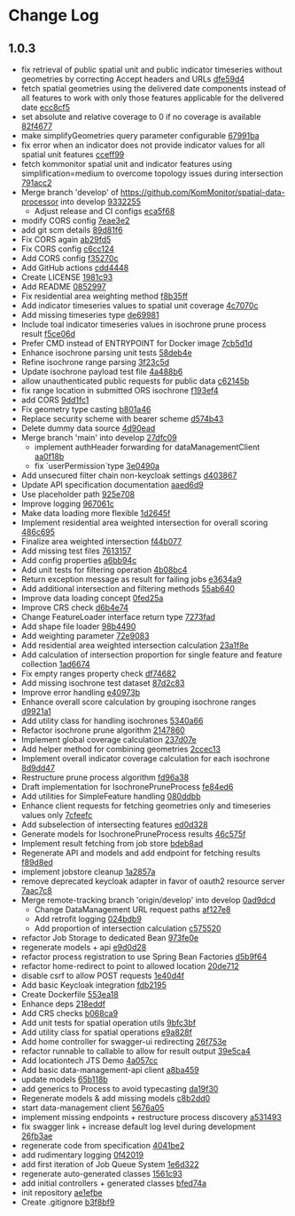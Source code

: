# Change Log

## 1.0.3
* fix retrieval of public spatial unit and public indicator timeseries without geometries by correcting Accept headers and URLs [dfe59d4](dfe59d4ba5fee997d35c2ee5fc7d45d1d2ed6c63)
* fetch spatial geometries using the delivered date components instead of all features to work with only those features applicable for the delivered date [ecc8cf5](ecc8cf58e006f2a6e21802095a3cfe6319762c00)
* set absolute and relative coverage to 0 if no coverage is available [82f4677](82f4677409966e201ab9d941574c258676bebf9b)
* make simplifyGeometries query parameter configurable [67991ba](67991ba527b24599cb09357dd96c72f0404a1366)
* fix error when an indicator does not provide indicator values for all spatial unit features [cceff99](cceff992ee725c39ceaf86e63f5555ec5143d55f)
* fetch kommonitor spatial unit and indicator features using simplification&#61;medium to overcome topology issues during intersection [791acc2](791acc2cd95474cbbaf26a98f62189f5aacaab7e)
* Merge branch &#39;develop&#39; of https://github.com/KomMonitor/spatial-data-processor into develop [9332255](93322551dbe99e74a515894fad1bfaf2e9c646a9)
    * Adjust release and CI configs [eca5f68](eca5f6890e7223eec7cb77550a414d9cdb5d2bb3)
* modify CORS config [7eae3e2](7eae3e20f5390793065d60b14cb7547a8ce5a92d)
* add git scm details [89d81f6](89d81f64716cdf5b09946110e71b607b4e865565)
* Fix CORS again [ab29fd5](ab29fd51fc470429bb9f664520083a48907d2f89)
* Fix CORS config [c6cc124](c6cc12458d66c8c9761b10f53f6bb18bb74f413a)
* Add CORS config [f35270c](f35270ca0cbe2e3ddaf45674cc4517afb305fef5)
* Add GitHub actions [cdd4448](cdd444801cc123e6fc3d33b8524ea725303174d0)
* Create LICENSE [1981c93](1981c93cde2bc84285a182cbdc69dd4985a9991d)
* Add README [0852997](0852997363b9d27c7ee4a28ca928210cfb589c8e)
* Fix residential area weighting method [f8b35ff](f8b35ffcd98fbe3e8914b19307ac41249af5b244)
* Add indicator timeseries values to spatial unit coverage [4c7070c](4c7070cc0d7987c21c808718389c695e1c0bf2f8)
* Add missing timeseries type [de69981](de69981838bbe0b014f779429c1a3689caf5067c)
* Include toal indicator timeseries values in isochrone prune process result [f5ce06d](f5ce06dba67077c4a0ab3bce0014f754f96746e6)
* Prefer CMD instead of ENTRYPOINT for Docker image [7cb5d1d](7cb5d1dad48ae661690c9b9ac7968ea83df747e1)
* Enhance isochrone parsing unit tests [58deb4e](58deb4e39b078cd5cb4613a78915044217f496be)
* Refine isochrone range parsing [3f23c5d](3f23c5dfc066628097d7092f2327959ca9410e10)
* Update isochrone payload test file [4a488b6](4a488b67938cf8717d9b3a84ade828c2b415bf43)
* allow unauthenticated public requests for public data [c62145b](c62145b7cf7bff7f0c96e42617e10032af3ec528)
* fix range location in submitted ORS isochrone [f193ef4](f193ef45b4a8ef6fa7f46f44e832a8b32ce293ee)
* add CORS [9dd1fc1](9dd1fc19776f0593194b9ce497b3245ec82f4b80)
* Fix geometry type casting [b801a46](b801a464fc51a7b06b173ff5bd389a5556966c39)
* Replace security scheme with bearer scheme [d574b43](d574b439696e34805dde95cb93578744000c38bc)
* Delete dummy data source [4d90ead](4d90ead0d4bde3af6fc3d5badf9ef911281e9699)
* Merge branch &#39;main&#39; into develop [27dfc09](27dfc093a5a81062d30013d67182c42e6ae584f3)
    * implement authHeader forwarding for dataManagementClient [aa0f18b](aa0f18b7b98ef9921d9a158f1a9745872a5dbdb6)
    * fix &#96;userPermission&#96;type [3e0490a](3e0490a63efe47a405b7f3395bc4b26c0a258bf6)
* Add unsecured filter chain non-keycloak settings [d403867](d4038673e150e4f3e6a7a6f246f0b5c74362d383)
* Update API specification documentation [aaed6d9](aaed6d9aad929947851ba864a7d5e83c9289f4aa)
* Use placeholder path [925e708](925e708b587b2ef9586914c4dcad70d1dc0b6d91)
* Improve logging [967061c](967061c44f808bfcb9a2078d97bdddebbc246709)
* Make data loading more flexible [1d2645f](1d2645f2315bda1be0861c0962f0520298094c14)
* Implement residential area weighted intersection for overall scoring [486c695](486c695fcf7ec87b02211c45975cda7174c3fb66)
* Finalize area weighted intersection [f44b077](f44b077aa89233aeb1bd78e58053259f2d33a22b)
* Add missing test files [7613157](7613157344845eeb2946b56a3767497f36d61ab9)
* Add config properties [a6bb94c](a6bb94c667453f3b7231ac681e2f3369a06893ba)
* Add unit tests for filtering operation [4b08bc4](4b08bc49ae90e0e0554484d4d799c2fa8135a22e)
* Return exception message as result for failing jobs [e3634a9](e3634a9b5103f40184d279a6a7294ec0e47ae9a4)
* Add additional intersection and filtering methods [55ab640](55ab640ef6a4fb122ac8b82dd61127ff6e59e7ab)
* Improve data loading concept [0fed25a](0fed25ae68dc17b5f1e26fa66d5d31c054dcd39c)
* Improve CRS check [d6b4e74](d6b4e7431711feaa0c4c5db75f0f36f0621cd265)
* Change FeatureLoader interface return type [7273fad](7273fad346b3bb25ab4ef4d8302abab7bb5f4fea)
* Add shape file loader [98b4490](98b449031e383fdbc345979b81ea42fb5d046368)
* Add weighting parameter [72e9083](72e9083c895493675df2077e38a3e4a998f592ec)
* Add residential area weighted intersection calculation [23a1f8e](23a1f8ec0b8b46668bfa1cac0f2f2142fac52e75)
* Add calculation of intersection proportion for single feature and feature collection [1ad6674](1ad667414830baada92c67006897d55ef152729e)
* Fix empty ranges property check [df74682](df7468293d9d8a2ee3cc1f469ac0b0cb2eb3650d)
* Add missing isochrone test dataset [87d2c83](87d2c836ed29275a824becbab5156f7d6925e79d)
* Improve error handling [e40973b](e40973bd68428bae2057333b3985dcdba0f009fd)
* Enhance overall score calculation by grouping isochrone ranges [d9921a1](d9921a1ab415cad6d3bdf968923823f050a33943)
* Add utility class for handling isochrones [5340a66](5340a66c87a1389af2d7c7ce3ddf016ef0ce3965)
* Refactor isochrone prune algorithm [2147860](21478601863ae714de486ce03519a952177f7b0d)
* Implement global coverage calculation [237d07e](237d07ead6dfac2b91edf04423ebd4dc28104605)
* Add helper method for combining geometries [2ccec13](2ccec13983a4ad35aede50bd51a3f537d0771d7b)
* Implement overall indicator coverage calculation for each isochrone [8d9dd47](8d9dd473bc503e73b1370423e9c192dc3d6dfd81)
* Restructure prune process algorithm [fd96a38](fd96a3833634994d17f7c9d8eccf030b0a7f14df)
* Draft implementation for IsochronePruneProcess [fe84ed6](fe84ed6e7a0212e86294471ac23a9da34d62f15a)
* Add utilities for SimpleFeature handling [080ddbb](080ddbb06f360eedfd509df2e3d9a02a8f69622b)
* Enhance client requests for fetching geometries only and timeseries values only [7cfeefc](7cfeefc1b73c1dcce7a401e366dc219ac07e0600)
* Add subselection of intersecting features [ed0d328](ed0d32805a77b44f0d4a98d0b8b1e245b15a586a)
* Generate models for IsochronePruneProcess results [46c575f](46c575f69b0859df697507aee86075bbb40f56f3)
* Implement result fetching from job store [bdeb8ad](bdeb8ad8969f36a8bf23f189482e24eca4d12db7)
* Regenerate API and models and add endpoint for fetching results [f89d8ed](f89d8ed82df003bf6306b5bfdf648740e691082f)
* implement jobstore cleanup [1a2857a](1a2857af4c9e03291822b41a7bbb159e3940a461)
* remove deprecated keycloak adapter in favor of oauth2 resource server [7aac7c8](7aac7c87e33a8cbd935acb0f662c899773879414)
* Merge remote-tracking branch &#39;origin/develop&#39; into develop [0ad9dcd](0ad9dcd8e847d024116a6fff7bf404b6ff659c37)
    * Change DataManagement URL request paths [af127e8](af127e86aa4b9d425b63e20e37779c758d8cbd25)
    * Add retrofit logging [024bdb9](024bdb91e410667a8892a6881fdd4c732767de17)
    * Add proportion of intersection calculation [c575520](c575520a0d38aa2122a8f116ca74d8eaa9a21707)
* refactor Job Storage to dedicated Bean [973fe0e](973fe0ede5f3338c448e588ee066c2993166821a)
* regenerate models + api [e9d0d28](e9d0d28bff3b90bce250f56c441b1d4599a1f0ea)
* refactor process registration to use Spring Bean Factories [d5b9f64](d5b9f64e05d598b66fffeb7d11d0a4910d4bfb2a)
* refactor home-redirect to point to allowed location [20de712](20de7120234b805cab196ea5bb9f60cdfe013575)
* disable csrf to allow POST requests [1e40d4f](1e40d4fc5aecee87900f0c4ddf4863b392679c8d)
* Add basic Keycloak integration [fdb2195](fdb2195525a504a2f7785dae849f91f4848137f5)
* Create Dockerfile [553ea18](553ea18230a712010d77fb43a6473c9933f77ee2)
* Enhance deps [218eddf](218eddf8fe4f937c44028fbe67a310c08d9e048c)
* Add CRS checks [b068ca9](b068ca92fa0400eb1867f93b9730a944b7bbf254)
* Add unit tests for spatial operation utils [9bfc3bf](9bfc3bffe738e98ff7de0ef00b8660ffcfe518b8)
* Add utility class for spatial operations [e9a828f](e9a828f4f220b2e5fbceb3fe55584abfb0090c96)
* Add home controller for swagger-ui redirecting [26f753e](26f753ee512671ba8c80c40336d8f2f761bfbb2e)
* refactor runnable to callable to allow for result output [39e5ca4](39e5ca4eba061385c4b885d2d7ec135210a92b5d)
* Add locationtech JTS Demo [4a057cc](4a057cc8e654288cdc65a15035def6ee545eabc2)
* Add basic data-management-api client [a8ba459](a8ba459389418009173025a351faa9771bcb723d)
* update models [65b118b](65b118b5bef3c65cccc424a3cff4b4ce8145e28d)
* add generics to Process to avoid typecasting [da19f30](da19f30dcd2eeddf811f10b66781944c72912a45)
* Regenerate models &amp; add missing models [c8b2dd0](c8b2dd05b2818890793c48182ccb97663d8d7266)
* start data-management client [5676a05](5676a0597b304ce9cee4a6bdefda0fa9be1b070c)
* implement missing endpoints + restructure process discovery [a531493](a531493c82bd2d8cbf6421848aafcafb3812e3a6)
* fix swagger link + increase default log level during development [26fb3ae](26fb3ae4da1f1f20fe84f15dab87c76c3e9ae182)
* regenerate code from specification [4041be2](4041be264c92b8e5b50a1ad74b2e9d63e44c1f13)
* add rudimentary logging [0f42019](0f42019141ce47cef86d11f0224a8b197869f895)
* add first iteration of Job Queue System [1e6d322](1e6d322784806579ef9edd0dce3bd1660f9fb0a1)
* regenerate auto-generated classes [1561c93](1561c9367628533d08ee17381ac5735e61dc7065)
* add initial controllers + generated classes [bfed74a](bfed74ab619deab764a5622aa520bd0f9053ff1b)
* init repository [ae1efbe](ae1efbef98e85ffdce35c8dcd07f80a6cee2f6e4)
* Create .gitignore [b3f8bf9](b3f8bf94c590fdc020222eec2f4add0598c394ac)

